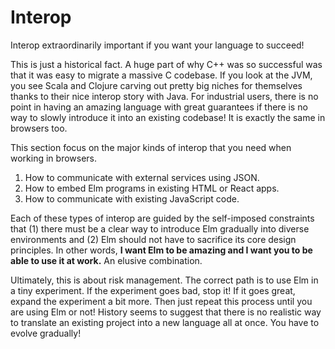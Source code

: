 # Interop

Interop extraordinarily important if you want your language to succeed!

This is just a historical fact. A huge part of why C++ was so successful was that it was easy to migrate a massive C codebase. If you look at the JVM, you see Scala and Clojure carving out pretty big niches for themselves thanks to their nice interop story with Java. For industrial users, there is no point in having an amazing language with great guarantees if there is no way to slowly introduce it into an existing codebase! It is exactly the same in browsers too.

This section focus on the major kinds of interop that you need when working in browsers.

  1. How to communicate with external services using JSON.
  2. How to embed Elm programs in existing HTML or React apps.
  3. How to communicate with existing JavaScript code.

Each of these types of interop are guided by the self-imposed constraints that (1) there must be a clear way to introduce Elm gradually into diverse environments and (2) Elm should not have to sacrifice its core design principles. In other words, **I want Elm to be amazing and I want you to be able to use it at work.** An elusive combination.

Ultimately, this is about risk management. The correct path is to use Elm in a tiny experiment. If the experiment goes bad, stop it! If it goes great, expand the experiment a bit more. Then just repeat this process until you are using Elm or not! History seems to suggest that there is no realistic way to translate an existing project into a new language all at once. You have to evolve gradually!